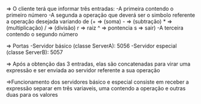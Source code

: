 => O cliente terá que informar três entradas: 
    -A primeira contendo o primeiro número
    -A segunda a operação que deverá ser o simbolo referente a operação desejada variando de 
            (+ => (soma) - => (subtração) * => (multiplicação) / => (divisão) r => raiz ^ => pontencia s => sair)
    -A terceira contendo o segundo número    

=> Portas
    -Servidor básico (classe ServerA): 5056
    -Servidor especial (classe ServerB): 5057

=> Após a obtenção das 3 entradas, elas são concatenadas para virar uma expressão e ser enviada ao servidor referente a sua operação

=>Funcionamento dos servidores básico e especial consiste em receber a expressão separar em três variaveis, uma contendo a operação
    e outras duas para os valores
